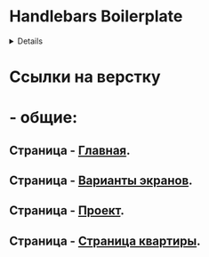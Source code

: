 # Handlebars Boilerplate

<details>
Бойлерплейт на основе связки Gulp + Webpack с поддержкой SVG спрайтов и SCSS

## Установка

Установить Node JS, затем выполнить команду:

```bash
npm install
```

## Использование

В режиме разработки:

```bash
npm run dev
```
В продакшен режиме:

```bash
npm run build
```
</details>

# Ссылки на верстку
# - общие:
## Страница - [Главная](https://eduardoalparov.github.io/suvarstroit/).
## Страница - [Варианты экранов](https://eduardoalparov.github.io/suvarstroit/alternatives.html).
## Страница - [Проект](https://eduardoalparov.github.io/suvarstroit/project.html).
## Страница - [Страница квартиры](https://eduardoalparov.github.io/suvarstroit/apartment.html).
